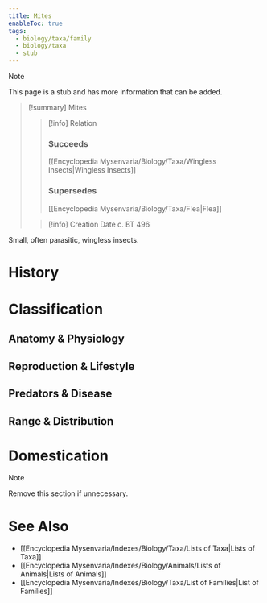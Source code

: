```yaml
---
title: Mites
enableToc: true
tags:
  - biology/taxa/family
  - biology/taxa
  - stub
---
```


> [!note]
> This page is a stub and has more information that can be added.

> [!summary] Mites
> > [!info] Relation
> > ### Succeeds
> > [[Encyclopedia Mysenvaria/Biology/Taxa/Wingless Insects|Wingless Insects]]
> > ### Supersedes
> > [[Encyclopedia Mysenvaria/Biology/Taxa/Flea|Flea]]
>
> > [!info] Creation Date
> > c. BT 496

Small, often parasitic, wingless insects.
# History

# Classification
## Anatomy & Physiology

## Reproduction & Lifestyle

## Predators & Disease

## Range & Distribution

# Domestication

> [!note]
> Remove this section if unnecessary.
# See Also
- [[Encyclopedia Mysenvaria/Indexes/Biology/Taxa/Lists of Taxa|Lists of Taxa]]
- [[Encyclopedia Mysenvaria/Indexes/Biology/Animals/Lists of Animals|Lists of Animals]]
- [[Encyclopedia Mysenvaria/Indexes/Biology/Taxa/List of Families|List of Families]]
